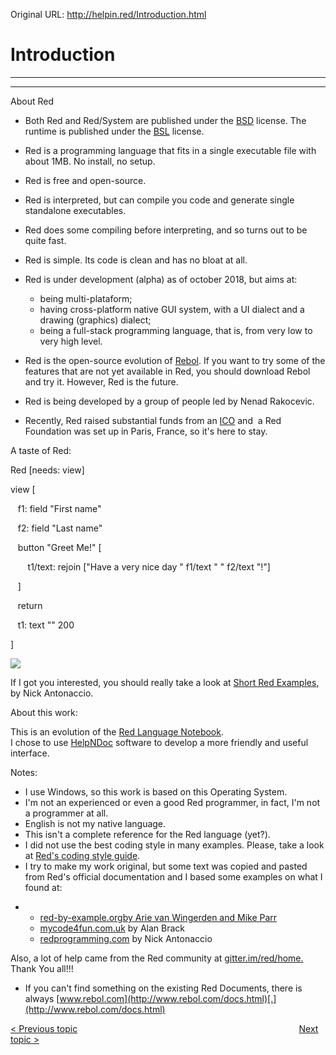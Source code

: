 Original URL: <http://helpin.red/Introduction.html>

# Introduction

* * *

* * *

About Red

- Both Red and Red/System are published under the [BSD](https://opensource.org/licenses/bsd-3-clause) license. The runtime is published under the [BSL](https://www.boost.org/users/license.html) license.
- Red is a programming language that fits in a single executable file with about 1MB. No install, no setup.
- Red is free and open-source.
- Red is interpreted, but can compile you code and generate single standalone executables.
- Red does some compiling before interpreting, and so turns out to be quite fast.
- Red is simple. Its code is clean and has no bloat at all.
- Red is under development (alpha) as of october 2018, but aims at:
  
  - being multi-plataform;
  - having cross-platform native GUI system, with a UI dialect and a drawing (graphics) dialect;
  - being a full-stack programming language, that is, from very low to very high level.
- Red is the open-source evolution of [Rebol](http://rebol.com/). If you want to try some of the features that are not yet available in Red, you should download Rebol and try it. However, Red is the future.
- Red is being developed by a group of people led by Nenad Rakocevic.
- Recently, Red raised substantial funds from an [ICO](https://ico.red-lang.org/) and  a Red Foundation was set up in Paris, France, so it's here to stay.

A taste of Red:

Red \[needs: view]

view [

   f1: field "First name"

   f2: field "Last name"

   button "Greet Me!" [

       t1/text: rejoin \["Have a very nice day " f1/text " " f2/text "!"]

   ]

   return

   t1: text "" 200

]

![](http://helpin.red/lib/NewItem53.png)

If I got you interested, you should really take a look at [Short Red Examples](http://redprogramming.com/Short%20Red%20Code%20Examples.html), by Nick Antonaccio.

About this work:

This is an evolution of the [Red Language Notebook](https://www.gitbook.com/book/ungaretti/red-language-notebook/details).  
I chose to use [HelpNDoc](https://www.helpndoc.com/) software to develop a more friendly and useful interface.

Notes:

- I use Windows, so this work is based on this Operating System.
- I'm not an experienced or even a good Red programmer, in fact, I'm not a programmer at all.
- English is not my native language.
- This isn't a complete reference for the Red language (yet?).
- I did not use the best coding style in many examples. Please, take a look at [Red's coding style guide](https://doc.red-lang.org/v/v0.6.0/Coding-Style-Guide.html).
- I try to make my work original, but some text was copied and pasted from Red's official documentation and I based some examples on what I found at:

<!--THE END-->

- - [red-by-example.org](http://www.red-by-example.org/index.html)[](https://ungaretti.gitbooks.io/red-language-notebook/content/www.red-by-example.org)[by Arie van Wingerden and Mike Parr](https://ungaretti.gitbooks.io/red-language-notebook/content/www.red-by-example.org)
  - [mycode4fun.com.uk](http://www.mycode4fun.co.uk/red-beginners-reference-guide) by Alan Brack
  - [redprogramming.com](http://redprogramming.com/Home.html) by Nick Antonaccio

Also, a lot of help came from the Red community at [gitter.im/red/home.](https://gitter.im/red/home) Thank You all!!!

- If you can't find something on the existing Red Documents, there is always [www.rebol.com](http://www.rebol.com/docs.html)[.](http://www.rebol.com/docs.html)

[&lt; Previous topic](http://helpin.red/Downloads.html)                                                                                          [Next topic &gt;](http://helpin.red/HRconventionsandnotations.html)
